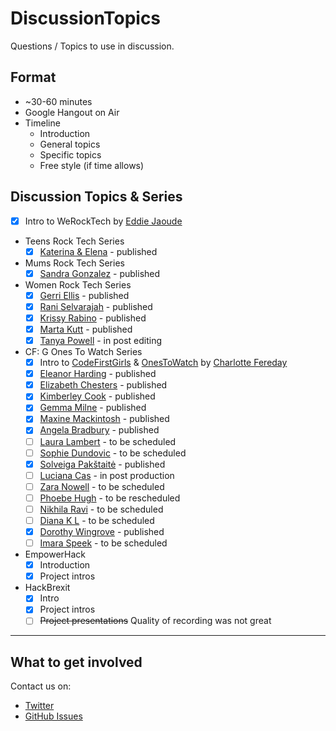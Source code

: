# DiscussionTopics

Questions / Topics to use in discussion.

## Format

* ~30-60 minutes
* Google Hangout on Air
* Timeline
    * Introduction
    * General topics
    * Specific topics
    * Free style (if time allows)

## Discussion Topics & Series

* [x] Intro to WeRockTech by [Eddie Jaoude](http://twitter.com/eddiejaoude)

* Teens Rock Tech Series
    * [x] [Katerina & Elena](CustomTopics/TeensRockTech/KaterinaElena.md) - published

* Mums Rock Tech Series
    * [x] [Sandra Gonzalez](CustomTopics/MumsRockTech/SandraGonzalez.md) - published

* Women Rock Tech Series
    * [x] [Gerri Ellis](CustomTopics/WomenRockTech/GerriEllis.md) - published
    * [x] [Rani Selvarajah](CustomTopics/WomenRockTech/RaniSelvarajah.md) - published
    * [x] [Krissy Rabino](CustomTopics/WomenRockTech/KrissyRabino.md) - published
    * [x] [Marta Kutt](CustomTopics/WomenRockTech/MartaKutt.md) - published
    * [x] [Tanya Powell](CustomTopics/WomenRockTech/TanyaPowell.md) - in post editing

* CF: G Ones To Watch Series
    * [x] Intro to [CodeFirstGirls](http://www.codefirstgirls.org.uk) & [OnesToWatch](http://www.codefirstgirls.org.uk/ones-to-watch-2016.html) by [Charlotte Fereday](https://twitter.com/CharlotteBRF)
    * [x] [Eleanor Harding](CustomTopics/CFGOnesToWatch2016/EleanorHarding.md) - published
    * [x] [Elizabeth Chesters](CustomTopics/CFGOnesToWatch2016/ElizabethChesters.md) - published
    * [x] [Kimberley Cook](CustomTopics/CFGOnesToWatch2016/KimberleyCook.md) - published
    * [x] [Gemma Milne](CustomTopics/CFGOnesToWatch2016/GemmaMilne.md) - published
    * [x] [Maxine Mackintosh](CustomTopics/CFGOnesToWatch2016/MaxineMackintosh.md) - published
    * [x] [Angela Bradbury](CustomTopics/CFGOnesToWatch2016/AngelaBradbury.md) - published
    * [ ] [Laura Lambert](CustomTopics/CFGOnesToWatch2016/LauraLambert.md) - to be scheduled
    * [ ] [Sophie Dundovic](CustomTopics/CFGOnesToWatch2016/SophieDundovic.md) - to be scheduled
    * [x] [Solveiga Pakštaitė](CustomTopics/CFGOnesToWatch2016/SolveigaPakštaitė.md) - published
    * [ ] [Luciana Cas](CustomTopics/CFGOnesToWatch2016/LucianaCas.md) - in post production
    * [ ] [Zara Nowell](CustomTopics/CFGOnesToWatch2016/ZaraNowell.md) - to be scheduled
    * [ ] [Phoebe Hugh](CustomTopics/CFGOnesToWatch2016/PhoebeHugh.md) - to be rescheduled
    * [ ] [Nikhila Ravi](CustomTopics/CFGOnesToWatch2016/NikhilaRavi.md) - to be scheduled
    * [ ] [Diana K L](CustomTopics/CFGOnesToWatch2016/DianaKL.md) - to be scheduled
    * [x] [Dorothy Wingrove](CustomTopics/CFGOnesToWatch2016/DorothyWingrove.md) - published
    * [ ] [Imara Speek](CustomTopics/CFGOnesToWatch2016/ImaraSpeek.md) - to be scheduled

* EmpowerHack
   * [x] Introduction 
   * [x] Project intros

* HackBrexit
   * [x] Intro
   * [x] Project intros
   * [ ] ~~Project presentations~~ Quality of recording was not great

---

## What to get involved

Contact us on:

* [Twitter](http://twitter.com/WeRockTech)
* [GitHub Issues](https://github.com/WeRockTech/DiscussionTopics/issues)
